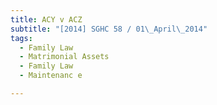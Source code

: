 ```yaml
---
title: ACY v ACZ 
subtitle: "[2014] SGHC 58 / 01\_April\_2014"
tags:
  - Family Law
  - Matrimonial Assets
  - Family Law
  - Maintenanc e

---
```


